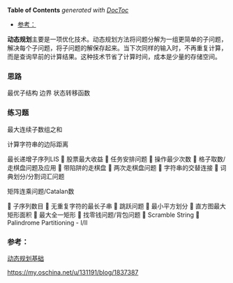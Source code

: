 <!-- START doctoc generated TOC please keep comment here to allow auto update -->
<!-- DON'T EDIT THIS SECTION, INSTEAD RE-RUN doctoc TO UPDATE -->
**Table of Contents**  *generated with [DocToc](https://github.com/thlorenz/doctoc)*

- [参考：](#%E5%8F%82%E8%80%83)

<!-- END doctoc generated TOC please keep comment here to allow auto update -->

**动态规划**主要是一项优化技术。动态规划方法将问题分解为一组更简单的子问题，解决每个子问题，将子问题的解保存起来。当下次同样的输入时，不再重复计算，而是查询早前的计算结果。这种技术节省了计算时间，成本是少量的存储空间。

### 思路

最优子结构 边界 状态转移函数

### 练习题

最大连续子数组之和

计算字符串的边际距离







最长递增子序列LIS
  股票最大收益
  任务安排问题
  操作最少次数
  格子取数/走棋盘问题及应用  带陷阱的走棋盘
  两次走棋盘问题
  字符串的交替连接
  词典划分/分割词汇问题

矩阵连乘问题/Catalan数

 子序列数目
  无重复字符的最长子串
  跳跃问题
  最小平方划分
  直方图最大矩形面积
  最大全一矩形
  找零钱问题/背包问题
  Scramble String
  Palindrome Partitioning - I/II

### 参考：

[动态规划基础](https://www.cnblogs.com/liuyicai/p/10182262.html)

https://my.oschina.net/u/131191/blog/1837387



